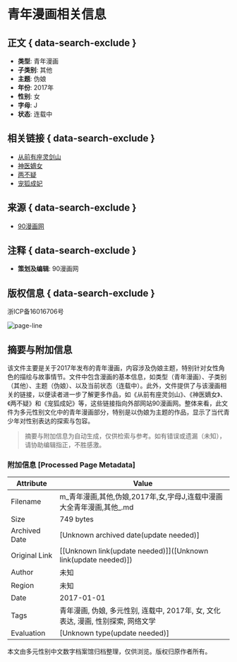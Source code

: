 # 青年漫画相关信息

## 正文 { data-search-exclude }


- **类型**: 青年漫画
- **子类别**: 其他
- **主题**: 伪娘
- **年份**: 2017年
- **性别**: 女
- **字母**: J
- **状态**: 连载中

## 相关链接 { data-search-exclude }

- [从前有座灵剑山](http://m.90mh.org/manhua/congqianyouzuolingjianshan/)
- [神医嫡女](http://m.90mh.org/manhua/shenyidinu/)
- [两不疑](http://m.90mh.org/manhua/liangbuyi/)
- [宠狐成妃](http://m.90mh.org/manhua/chonghuchengfei/)

## 来源 { data-search-exclude }

- [90漫画网](http://m.90mh.org/)

## 注释 { data-search-exclude }

- **策划及编辑**: 90漫画网

## 版权信息 { data-search-exclude }

浙ICP备16016706号

![page-line](http://m.90mh.org/themes/mip/phone/images/head_line.gif)
<!-- tcd_original_link http://m.90mh.org/list/qingnian-qita-weiniang-2017nian-female-j-lianzai/ -->


## 摘要与附加信息

<!-- tcd_abstract -->
该文件主要是关于2017年发布的青年漫画，内容涉及伪娘主题，特别针对女性角色的描绘与故事情节。文件中包含漫画的基本信息，如类型（青年漫画）、子类别（其他）、主题（伪娘）、以及当前状态（连载中）。此外，文件提供了与该漫画相关的链接，以便读者进一步了解更多作品，如《从前有座灵剑山》、《神医嫡女》、《两不疑》和《宠狐成妃》等，这些链接指向外部网站90漫画网。整体来看，此文件为多元性别文化中的青年漫画部分，特别是以伪娘为主题的作品，显示了当代青少年对性别表达的探索与包容。
<!-- tcd_abstract_end -->

> 摘要与附加信息为自动生成，仅供检索与参考。如有错误或遗漏（未知），请协助编辑指正，不胜感激。

### 附加信息 [Processed Page Metadata]

| Attribute       | Value                                  |
|-----------------|----------------------------------------|
| Filename        | m_青年漫画,其他,伪娘,2017年,女,字母J,连载中漫画大全青年漫画,其他_.md                             |
| Size            | 749 bytes                           |
| Archived Date   | [Unknown archived date(update needed)]                             |
| Original Link   | [[Unknown link(update needed)]]([Unknown link(update needed)])                       |
| Author          | 未知                               |
| Region          | 未知                               |
| Date            | 2017-01-01                                 |
| Tags            | 青年漫画, 伪娘, 多元性别, 连载中, 2017年, 女, 文化表达, 漫画, 性别探索, 网络文学                                 |
| Evaluation            | [Unknown type(update needed)]                                 |
<!-- tcd_table_end -->

本文由多元性别中文数字档案馆归档整理，仅供浏览。版权归原作者所有。
